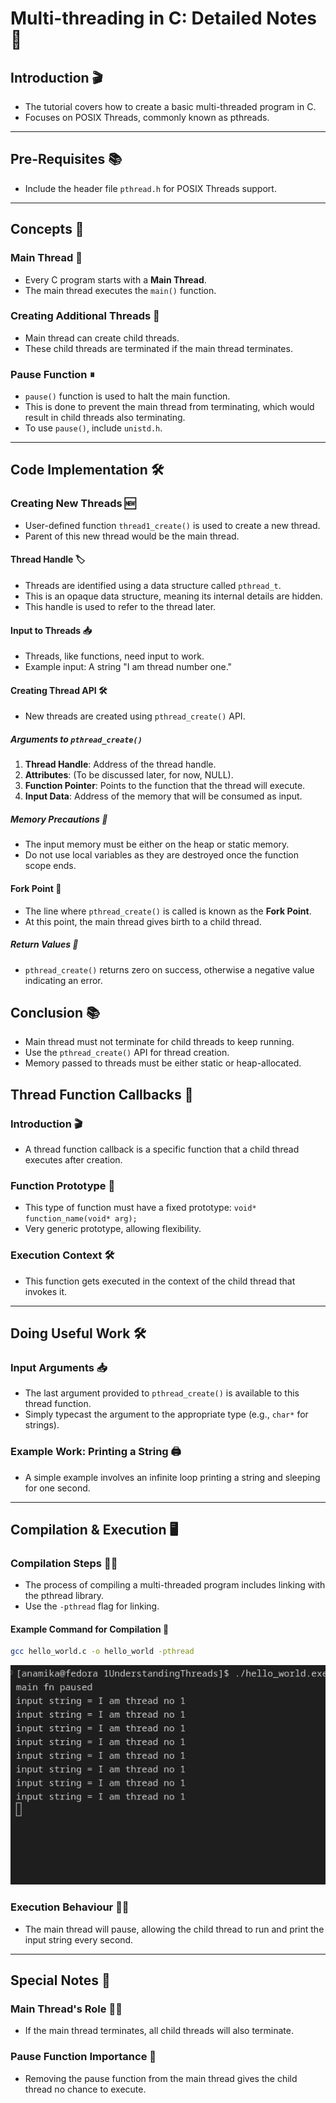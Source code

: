  # Multi-threading in C: Detailed Notes 📝

## Introduction 🎬
- The tutorial covers how to create a basic multi-threaded program in C.
- Focuses on POSIX Threads, commonly known as pthreads.

---

## Pre-Requisites 📚
- Include the header file `pthread.h` for POSIX Threads support.

---

## Concepts 📜

### Main Thread 🧵
- Every C program starts with a **Main Thread**.
- The main thread executes the `main()` function.
  
### Creating Additional Threads 👥
- Main thread can create child threads.
- These child threads are terminated if the main thread terminates.
  
### Pause Function ⏸
- `pause()` function is used to halt the main function. 
- This is done to prevent the main thread from terminating, which would result in child threads also terminating.
- To use `pause()`, include `unistd.h`.

---

## Code Implementation 🛠

### Creating New Threads 🆕
- User-defined function `thread1_create()` is used to create a new thread.
- Parent of this new thread would be the main thread.

#### Thread Handle 🏷
- Threads are identified using a data structure called `pthread_t`.
- This is an opaque data structure, meaning its internal details are hidden.
- This handle is used to refer to the thread later.

#### Input to Threads 📥
- Threads, like functions, need input to work.
- Example input: A string "I am thread number one."

#### Creating Thread API 🛠
- New threads are created using `pthread_create()` API.
  
##### Arguments to `pthread_create()`
1. **Thread Handle**: Address of the thread handle.
2. **Attributes**: (To be discussed later, for now, NULL).
3. **Function Pointer**: Points to the function that the thread will execute.
4. **Input Data**: Address of the memory that will be consumed as input.

##### Memory Precautions 🚫
- The input memory must be either on the heap or static memory.
- Do not use local variables as they are destroyed once the function scope ends.

#### Fork Point 🍴
- The line where `pthread_create()` is called is known as the **Fork Point**.
- At this point, the main thread gives birth to a child thread.

##### Return Values 🔄
- `pthread_create()` returns zero on success, otherwise a negative value indicating an error.

## Conclusion 📚
- Main thread must not terminate for child threads to keep running.
- Use the `pthread_create()` API for thread creation.
- Memory passed to threads must be either static or heap-allocated.
  
## Thread Function Callbacks 🔄

### Introduction 🎬
- A thread function callback is a specific function that a child thread executes after creation.
  
### Function Prototype 📜
- This type of function must have a fixed prototype: `void* function_name(void* arg);`
- Very generic prototype, allowing flexibility.
  
### Execution Context 🛠
- This function gets executed in the context of the child thread that invokes it.

---

## Doing Useful Work 🛠

### Input Arguments 📥
- The last argument provided to `pthread_create()` is available to this thread function.
- Simply typecast the argument to the appropriate type (e.g., `char*` for strings).
  
### Example Work: Printing a String 🖨
- A simple example involves an infinite loop printing a string and sleeping for one second.
  
---

## Compilation & Execution 🖥

### Compilation Steps 👨‍💻
- The process of compiling a multi-threaded program includes linking with the pthread library.
- Use the `-pthread` flag for linking.

#### Example Command for Compilation 📝

```bash
gcc hello_world.c -o hello_world -pthread
```

![](./Screenshot%20from%202023-08-31%2020-06-20.png)

### Execution Behaviour 🏃‍♂️
- The main thread will pause, allowing the child thread to run and print the input string every second.
  
---

## Special Notes 📌

### Main Thread's Role 👨‍🔬
- If the main thread terminates, all child threads will also terminate.
  
### Pause Function Importance 🛑
- Removing the pause function from the main thread gives the child thread no chance to execute.



 
 
 
 
 
 
 
 
